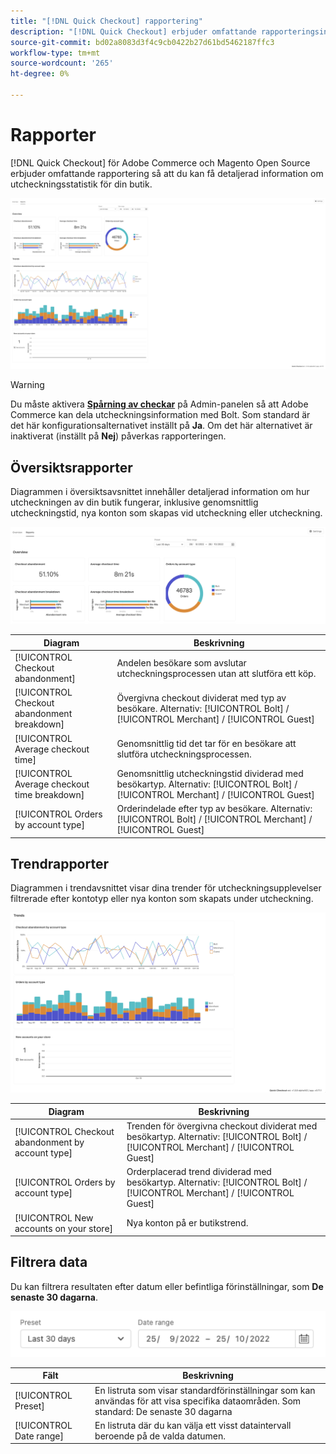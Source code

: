 ```yaml
---
title: "[!DNL Quick Checkout] rapportering"
description: "[!DNL Quick Checkout] erbjuder omfattande rapporteringsinformation."
source-git-commit: bd02a8083d3f4c9cb0422b27d61bd5462187ffc3
workflow-type: tm+mt
source-wordcount: '265'
ht-degree: 0%

---
```



# Rapporter

[!DNL Quick Checkout] för Adobe Commerce och Magento Open Source erbjuder omfattande rapportering så att du kan få detaljerad information om utcheckningsstatistik för din butik.

![Rapportvy](assets/reports-view-big-checkout.png)

>[!WARNING]
>
> Du måste aktivera [**Spårning av checkar**](../quick-checkout/settings-quick-checkout.md) på Admin-panelen så att Adobe Commerce kan dela utcheckningsinformation med Bolt. Som standard är det här konfigurationsalternativet inställt på **Ja**. Om det här alternativet är inaktiverat (inställt på **Nej**) påverkas rapporteringen.

## Översiktsrapporter

Diagrammen i översiktsavsnittet innehåller detaljerad information om hur utcheckningen av din butik fungerar, inklusive genomsnittlig utcheckningstid, nya konton som skapas vid utcheckning eller utcheckning.

![Översikt över rapporter](assets/overview-report-checkout.png)

| Diagram | Beskrivning |
|---|---|
| [!UICONTROL Checkout abandonment] | Andelen besökare som avslutar utcheckningsprocessen utan att slutföra ett köp. |
| [!UICONTROL Checkout abandonment breakdown] | Övergivna checkout dividerat med typ av besökare. Alternativ: [!UICONTROL Bolt] / [!UICONTROL Merchant] / [!UICONTROL Guest] |
| [!UICONTROL Average checkout time] | Genomsnittlig tid det tar för en besökare att slutföra utcheckningsprocessen. |
| [!UICONTROL Average checkout time breakdown] | Genomsnittlig utcheckningstid dividerad med besökartyp. Alternativ: [!UICONTROL Bolt] / [!UICONTROL Merchant] / [!UICONTROL Guest] |
| [!UICONTROL Orders by account type] | Orderindelade efter typ av besökare. Alternativ: [!UICONTROL Bolt] / [!UICONTROL Merchant] / [!UICONTROL Guest] |

## Trendrapporter

Diagrammen i trendavsnittet visar dina trender för utcheckningsupplevelser filtrerade efter kontotyp eller nya konton som skapats under utcheckning.

![Rapportrender](assets/trends-report-checkout.png)

| Diagram | Beskrivning |
|---|---|
| [!UICONTROL Checkout abandonment by account type] | Trenden för övergivna checkout dividerat med besökartyp. Alternativ: [!UICONTROL Bolt] / [!UICONTROL Merchant] / [!UICONTROL Guest] |
| [!UICONTROL Orders by account type] | Orderplacerad trend dividerad med besökartyp. Alternativ: [!UICONTROL Bolt] / [!UICONTROL Merchant] / [!UICONTROL Guest] |
| [!UICONTROL New accounts on your store] | Nya konton på er butikstrend. |

## Filtrera data

Du kan filtrera resultaten efter datum eller befintliga förinställningar, som **De senaste 30 dagarna**.

![Filtervy](assets/filter-view.png)

| Fält | Beskrivning |
|---|---|
| [!UICONTROL Preset] | En listruta som visar standardförinställningar som kan användas för att visa specifika dataområden. Som standard: De senaste 30 dagarna |
| [!UICONTROL Date range] | En listruta där du kan välja ett visst dataintervall beroende på de valda datumen. |

